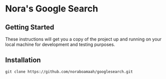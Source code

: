 # Nora's Google Search

## Getting Started

These instructions will get you a copy of the project up and running on your local machine for development and testing purposes.

## Installation

`git clone https://github.com/noraboamaah/googlesearch.git`
